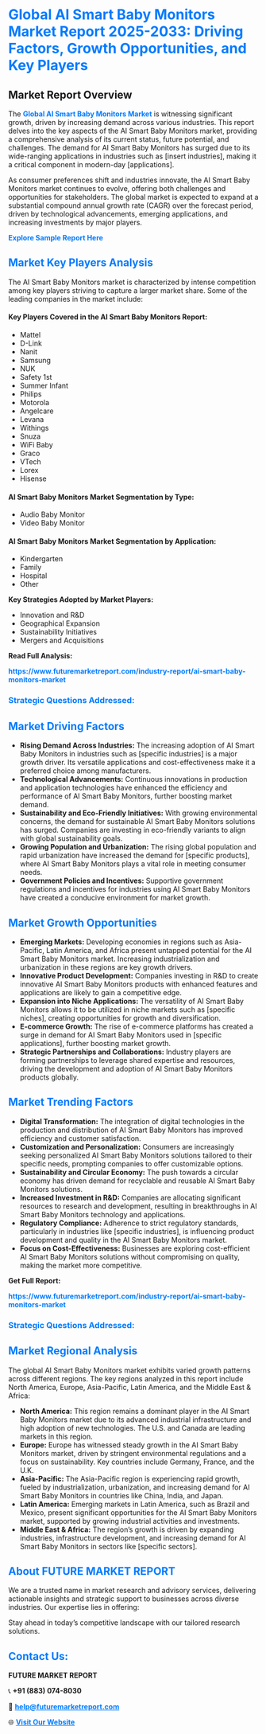 <h1 style="color: #007BFF;">Global AI Smart Baby Monitors Market Report 2025-2033: Driving Factors, Growth Opportunities, and Key Players</h1>

<section id="overview">
<h2>Market Report Overview</h2>
<p>The <a href="https://www.futuremarketreport.com/industry-report/ai-smart-baby-monitors-market" style="color: #007BFF; text-decoration: none;"><strong>Global AI Smart Baby Monitors Market</strong></a> is witnessing significant growth, driven by increasing demand across various industries. This report delves into the key aspects of the AI Smart Baby Monitors market, providing a comprehensive analysis of its current status, future potential, and challenges. The demand for AI Smart Baby Monitors has surged due to its wide-ranging applications in industries such as [insert industries], making it a critical component in modern-day [applications].</p>
<p>As consumer preferences shift and industries innovate, the AI Smart Baby Monitors market continues to evolve, offering both challenges and opportunities for stakeholders. The global market is expected to expand at a substantial compound annual growth rate (CAGR) over the forecast period, driven by technological advancements, emerging applications, and increasing investments by major players.</p>
</section>

<section id="overview">
<p><a href="https://www.futuremarketreport.com/request-sample/reportId=77715" style="color: #007BFF; text-decoration: none;"><strong>Explore Sample Report Here</strong></a></p>
</section>

<section id="key-players">
<h2 style="color: #007BFF;">Market Key Players Analysis</h2>
<p>The AI Smart Baby Monitors market is characterized by intense competition among key players striving to capture a larger market share. Some of the leading companies in the market include:</p>
<h4>Key Players Covered in the AI Smart Baby Monitors Report:</h4>
<ul><li>Mattel</li><li>D-Link</li><li>Nanit</li><li>Samsung</li><li>NUK</li><li>Safety 1st</li><li>Summer Infant</li><li>Philips</li><li>Motorola</li><li>Angelcare</li><li>Levana</li><li>Withings</li><li>Snuza</li><li>WiFi Baby</li><li>Graco</li><li>VTech</li><li>Lorex</li><li>Hisense</li></ul>
<h4>AI Smart Baby Monitors Market Segmentation by Type:</h4>
<ul><li>Audio Baby Monitor</li><li>Video Baby Monitor</li></ul>

<h4>AI Smart Baby Monitors Market Segmentation by Application:</h4>
<ul><li>Kindergarten</li><li>Family</li><li>Hospital</li><li>Other</li></ul>
<p><strong>Key Strategies Adopted by Market Players:</strong></p>
<ul>
<li>Innovation and R&D</li>
<li>Geographical Expansion</li>
<li>Sustainability Initiatives</li>
<li>Mergers and Acquisitions</li>
</ul>
</section>

<section>
<p><strong>Read Full Analysis: </strong></p><a href="https://www.futuremarketreport.com/industry-report/ai-smart-baby-monitors-market" style="color: #007BFF; text-decoration: none;"><strong>https://www.futuremarketreport.com/industry-report/ai-smart-baby-monitors-market</strong></a>
<h3 style="color: #007BFF;">Strategic Questions Addressed:</h3>
</section>

<section id="driving-factors">
<h2 style="color: #007BFF;">Market Driving Factors</h2>
<ul>
<li><strong>Rising Demand Across Industries:</strong> The increasing adoption of AI Smart Baby Monitors in industries such as [specific industries] is a major growth driver. Its versatile applications and cost-effectiveness make it a preferred choice among manufacturers.</li>
<li><strong>Technological Advancements:</strong> Continuous innovations in production and application technologies have enhanced the efficiency and performance of AI Smart Baby Monitors, further boosting market demand.</li>
<li><strong>Sustainability and Eco-Friendly Initiatives:</strong> With growing environmental concerns, the demand for sustainable AI Smart Baby Monitors solutions has surged. Companies are investing in eco-friendly variants to align with global sustainability goals.</li>
<li><strong>Growing Population and Urbanization:</strong> The rising global population and rapid urbanization have increased the demand for [specific products], where AI Smart Baby Monitors plays a vital role in meeting consumer needs.</li>
<li><strong>Government Policies and Incentives:</strong> Supportive government regulations and incentives for industries using AI Smart Baby Monitors have created a conducive environment for market growth.</li>
</ul>
</section>

<section id="growth-opportunities">
<h2 style="color: #007BFF;">Market Growth Opportunities</h2>
<ul>
<li><strong>Emerging Markets:</strong> Developing economies in regions such as Asia-Pacific, Latin America, and Africa present untapped potential for the AI Smart Baby Monitors market. Increasing industrialization and urbanization in these regions are key growth drivers.</li>
<li><strong>Innovative Product Development:</strong> Companies investing in R&D to create innovative AI Smart Baby Monitors products with enhanced features and applications are likely to gain a competitive edge.</li>
<li><strong>Expansion into Niche Applications:</strong> The versatility of AI Smart Baby Monitors allows it to be utilized in niche markets such as [specific niches], creating opportunities for growth and diversification.</li>
<li><strong>E-commerce Growth:</strong> The rise of e-commerce platforms has created a surge in demand for AI Smart Baby Monitors used in [specific applications], further boosting market growth.</li>
<li><strong>Strategic Partnerships and Collaborations:</strong> Industry players are forming partnerships to leverage shared expertise and resources, driving the development and adoption of AI Smart Baby Monitors products globally.</li>
</ul>
</section>

<section id="trending-factors">
<h2 style="color: #007BFF;">Market Trending Factors</h2>
<ul>
<li><strong>Digital Transformation:</strong> The integration of digital technologies in the production and distribution of AI Smart Baby Monitors has improved efficiency and customer satisfaction.</li>
<li><strong>Customization and Personalization:</strong> Consumers are increasingly seeking personalized AI Smart Baby Monitors solutions tailored to their specific needs, prompting companies to offer customizable options.</li>
<li><strong>Sustainability and Circular Economy:</strong> The push towards a circular economy has driven demand for recyclable and reusable AI Smart Baby Monitors solutions.</li>
<li><strong>Increased Investment in R&D:</strong> Companies are allocating significant resources to research and development, resulting in breakthroughs in AI Smart Baby Monitors technology and applications.</li>
<li><strong>Regulatory Compliance:</strong> Adherence to strict regulatory standards, particularly in industries like [specific industries], is influencing product development and quality in the AI Smart Baby Monitors market.</li>
<li><strong>Focus on Cost-Effectiveness:</strong> Businesses are exploring cost-efficient AI Smart Baby Monitors solutions without compromising on quality, making the market more competitive.</li>
</ul>
</section>

<section>
<p><strong>Get Full Report: </strong></p><a href="https://www.futuremarketreport.com/industry-report/ai-smart-baby-monitors-market" style="color: #007BFF; text-decoration: none;"><strong>https://www.futuremarketreport.com/industry-report/ai-smart-baby-monitors-market</strong></a>
<h3 style="color: #007BFF;">Strategic Questions Addressed:</h3>
</section>


<section id="regional-analysis">
<h2 style="color: #007BFF;">Market Regional Analysis</h2>
<p>The global AI Smart Baby Monitors market exhibits varied growth patterns across different regions. The key regions analyzed in this report include North America, Europe, Asia-Pacific, Latin America, and the Middle East & Africa:</p>
<ul>
<li><strong>North America:</strong> This region remains a dominant player in the AI Smart Baby Monitors market due to its advanced industrial infrastructure and high adoption of new technologies. The U.S. and Canada are leading markets in this region.</li>
<li><strong>Europe:</strong> Europe has witnessed steady growth in the AI Smart Baby Monitors market, driven by stringent environmental regulations and a focus on sustainability. Key countries include Germany, France, and the U.K.</li>
<li><strong>Asia-Pacific:</strong> The Asia-Pacific region is experiencing rapid growth, fueled by industrialization, urbanization, and increasing demand for AI Smart Baby Monitors in countries like China, India, and Japan.</li>
<li><strong>Latin America:</strong> Emerging markets in Latin America, such as Brazil and Mexico, present significant opportunities for the AI Smart Baby Monitors market, supported by growing industrial activities and investments.</li>
<li><strong>Middle East & Africa:</strong> The region’s growth is driven by expanding industries, infrastructure development, and increasing demand for AI Smart Baby Monitors in sectors like [specific sectors].</li>
</ul>
</section>

<footer>
<h2 style="color: #007BFF;">About FUTURE MARKET REPORT</h2>
<p>We are a trusted name in market research and advisory services, delivering actionable insights and strategic support to businesses across diverse industries. Our expertise lies in offering:</p>

<p>Stay ahead in today’s competitive landscape with our tailored research solutions.</p>

<h2 style="color: #007BFF;">Contact Us:</h2>
<p><strong>FUTURE MARKET REPORT</strong></p>
<p>📞 <strong>+91 (883) 074-8030</strong></p>
<p>📧 <strong><a href="mailto:help@futuremarketreport.com" style="color: #007BFF;">help@futuremarketreport.com</a></strong></p>
<p>🌐 <strong><a href="https://www.futuremarketreport.com/" style="color: #007BFF;">Visit Our Website</a></strong></p>
</footer>